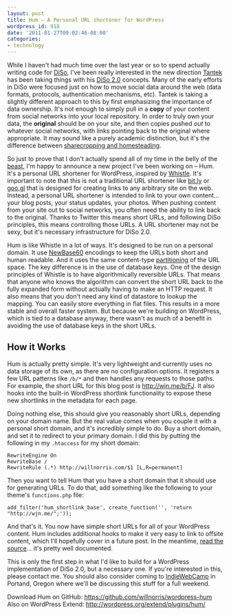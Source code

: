 ```yaml
---
layout: post
title: Hum – A Personal URL shortener for WordPress
wordpress_id: 918
date: '2011-01-27T09:02:46-08:00'
categories:
- technology
---
```

While I haven't had much time over the last year or so to spend actually writing code for [DiSo][], I've been really interested in the new direction [Tantek][] has been taking things with his [DiSo 2.0] concepts.  Many of the early efforts in DiSo were focused just on how to move social data around the web (data formats, protocols, authentication mechanisms, etc).  Tantek is taking a slightly different approach to this by first emphasizing the importance of data ownership.  It's not enough to simply pull in a **copy** of your content from social networks into your local repository.  In order to truly own your data, the **original** should be on your site, and then copies pushed *out* to whatever social networks, with links pointing back to the original where appropriate.  It may sound like a purely academic distinction, but it's the difference between [sharecropping and homesteading].

So just to prove that I don't actually spend all of my time in the belly of the [beast](http://www.google.com/), I'm happy to announce a new project I've been working on – Hum.  It's a personal URL shortener for WordPress, inspired by [Whistle][].  It's important to note that this is not a traditional URL shortener like [bit.ly][] or [goo.gl][] that is designed for creating links to any arbitrary site on the web.  Instead, a personal URL shortener is intended to link to your own content... your blog posts, your status updates, your photos.  When pushing content from your site out to social networks, you often need the ability to link back to the original.  Thanks to Twitter this means short URLs, and following DiSo principles, this means controlling those URLs.  A URL shortener may not be sexy, but it's necessary infrastructure for DiSo 2.0.

Hum is like Whistle in a lot of ways.  It's designed to be run on a personal domain.  It use [NewBase60] encodings to keep the URLs both short and human readable.  And it uses the same content-type [partitioning][] of the URL space.  The key difference is in the use of database keys.  One of the design principles of Whistle is to have algorithmically reversible URLs.  That means that anyone who knows the algorithm can convert the short URL back to the fully expanded form without actually having to make an HTTP request.  It also means that you don't need any kind of datastore to lookup the mapping.  You can easily store everything in flat files.  This results in a more stable and overall faster system.  But because we're building on WordPress, which is tied to a database anyway, there wasn't as much of a benefit in avoiding the use of database keys in the short URLs.

## How it Works ##

Hum is actually pretty simple.  It's very lightweight and currently uses no data storage of its own, as there are no configuration options.  It registers a few URL patterns like `/b/*` and then handles any requests to those paths.  For example, the short URL for this blog post is <http://wjn.me/b/FJ>.  It also hooks into the built-in WordPress shortlink functionality to expose these new shortlinks in the metadata for each page.  

Doing nothing else, this should give you reasonably short URLs, depending on your domain name.  But the real value comes when you couple it with a personal short domain, and it's incredibly simple to do.  Buy a short domain, and set it to redirect to your primary domain.  I did this by putting the following in my `.htaccess` for my short domain:

    RewriteEngine On
    RewriteBase /
    RewriteRule (.*) http://willnorris.com/$1 [L,R=permanent]

Then you want to tell Hum that you have a short domain that it should use for generating URLs.  To do that, add something like the following to your theme's `functions.php` file:

    add_filter('hum_shortlink_base', create_function('', 'return "http://wjn.me/";'));

And that's it.  You now have simple short URLs for all of your WordPress content.  Hum includes additional hooks to make it very easy to link to offsite content, which I'll hopefully cover in a future post.  In the meantime, [read the source][]... it's pretty well documented.

This is only the first step in what I'd like to build for a WordPress implementation of DiSo 2.0, but a necessary one.  If you're interested in this, please contact me.  You should also consider coming to [IndieWebCamp][] in Portand, Oregon where we'll be discussing this stuff for a full weekend.

Download Hum on GitHub: <https://github.com/willnorris/wordpress-hum>  
Also on WordPress Extend: <http://wordpress.org/extend/plugins/hum/>

[Tantek]: http://tantek.com/
[DiSo]: http://diso-project.org/
[DiSo 2.0]: http://tantek.com/2010/034/t2/diso-2-personal-domains-shortener-hatom-push-relmeauth
[sharecropping and homesteading]: http://nomoresharecropping.org/2010/12/no-more-sharecropping/
[Whistle]: http://ttk.me/w/Whistle
[bit.ly]: http://bit.ly/
[goo.gl]: http://goo.gl/
[NewBase60]: http://ttk.me/w/NewBase60
[partitioning]: http://ttk.me/w/Whistle#design
[read the source]: https://github.com/willnorris/wordpress-hum

[IndieWebCamp]: http://plancast.com/p/3cos/indiewebcamp
